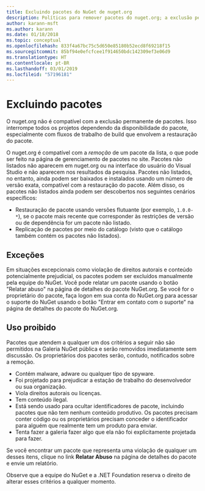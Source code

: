 ```yaml
---
title: Excluindo pacotes do NuGet de nuget.org
description: Políticas para remover pacotes do nuget.org; a exclusão permanente não é compatível, exceto quando os pacotes violam outras políticas.
author: karann-msft
ms.author: karann
ms.date: 01/18/2018
ms.topic: conceptual
ms.openlocfilehash: 833f4a67bc75c5d650e85180b52ecd8f69218f15
ms.sourcegitcommit: 85bf94e0efcfcee1f914650bdc142309ef3e06d9
ms.translationtype: HT
ms.contentlocale: pt-BR
ms.lasthandoff: 03/01/2019
ms.locfileid: "57196181"
---
```

# <a name="deleting-packages"></a>Excluindo pacotes

O nuget.org não é compatível com a exclusão permanente de pacotes. Isso interrompe todos os projetos dependendo da disponibilidade do pacote, especialmente com fluxos de trabalho de build que envolvem a restauração do pacote.

O nuget.org é compatível com a *remoção* de um pacote da lista, o que pode ser feito na página de gerenciamento de pacotes no site. Pacotes não listados não aparecem em nuget.org ou na interface do usuário do Visual Studio e não aparecem nos resultados da pesquisa. Pacotes não listados, no entanto, ainda podem ser baixados e instalados usando um número de versão exata, compatível com a restauração do pacote. Além disso, os pacotes não listados ainda podem ser descobertos nos seguintes cenários específicos:

- Restauração de pacote usando versões flutuante (por exemplo, `1.0.0-*`), se o pacote mais recente que corresponder às restrições de versão ou de dependência for um pacote não listado.
- Replicação de pacotes por meio do catálogo (visto que o catálogo também contém os pacotes não listados).

## <a name="exceptions"></a>Exceções

Em situações excepcionais como violação de direitos autorais e conteúdo potencialmente prejudicial, os pacotes podem ser excluídos manualmente pela equipe do NuGet. Você pode relatar um pacote usando o botão "Relatar abuso" na página de detalhes do pacote NuGet.org. Se você for o proprietário do pacote, faça logon em sua conta do NuGet.org para acessar o suporte do NuGet usando o botão "Entrar em contato com o suporte" na página de detalhes do pacote do NuGet.org.

## <a name="prohibited-use"></a>Uso proibido

Pacotes que atendem a qualquer um dos critérios a seguir não são permitidos na Galeria NuGet pública e serão removidos imediatamente sem discussão. Os proprietários dos pacotes serão, contudo, notificados sobre a remoção.

- Contém malware, adware ou qualquer tipo de spyware.
- Foi projetado para prejudicar a estação de trabalho do desenvolvedor ou sua organização.
- Viola direitos autorais ou licenças.
- Tem conteúdo ilegal.
- Está sendo usado para ocultar identificadores de pacote, incluindo pacotes que não tem nenhum conteúdo produtivo. Os pacotes precisam conter código ou os proprietários precisam conceder o identificador para alguém que realmente tem um produto para enviar.
- Tenta fazer a galeria fazer algo que ela não foi explicitamente projetada para fazer.

Se você encontrar um pacote que representa uma violação de qualquer um desses itens, clique no link **Relatar Abuso** na página de detalhes do pacote e envie um relatório.

Observe que a equipe do NuGet e a .NET Foundation reserva o direito de alterar esses critérios a qualquer momento.
